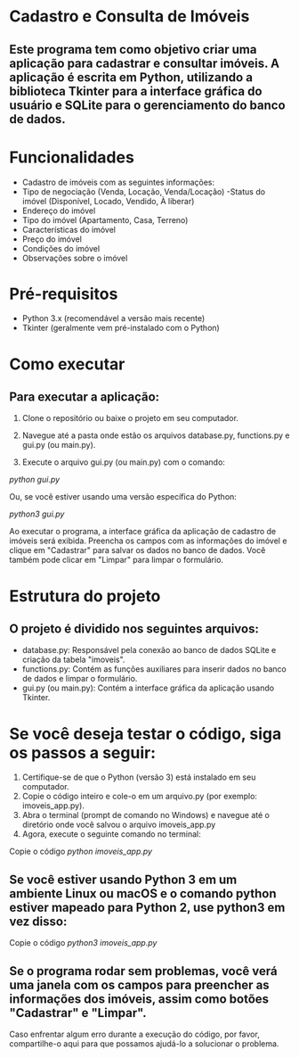 # Cadastro e Consulta de Imóveis

## Este programa tem como objetivo criar uma aplicação para cadastrar e consultar imóveis. A aplicação é escrita em Python, utilizando a biblioteca Tkinter para a interface gráfica do usuário e SQLite para o gerenciamento do banco de dados.

# Funcionalidades
- Cadastro de imóveis com as seguintes informações:
- Tipo de negociação (Venda, Locação, Venda/Locação)
-Status do imóvel (Disponível, Locado, Vendido, À liberar)
- Endereço do imóvel
- Tipo do imóvel (Apartamento, Casa, Terreno)
- Características do imóvel
- Preço do imóvel
- Condições do imóvel
- Observações sobre o imóvel

# Pré-requisitos
- Python 3.x (recomendável a versão mais recente)
- Tkinter (geralmente vem pré-instalado com o Python)

# Como executar
## Para executar a aplicação:

1. Clone o repositório ou baixe o projeto em seu computador.

2. Navegue até a pasta onde estão os arquivos database.py, functions.py e gui.py (ou main.py).

3. Execute o arquivo gui.py (ou main.py) com o comando:

*python gui.py*

Ou, se você estiver usando uma versão específica do Python:

*python3 gui.py*

Ao executar o programa, a interface gráfica da aplicação de cadastro de imóveis será exibida. Preencha os campos com as informações do imóvel e clique em "Cadastrar" para salvar os dados no banco de dados. Você também pode clicar em "Limpar" para limpar o formulário.

# Estrutura do projeto
## O  projeto é dividido nos seguintes arquivos:

- database.py: Responsável pela conexão ao banco de dados SQLite e criação da tabela "imoveis".
- functions.py: Contém as funções auxiliares para inserir dados no banco de dados e limpar o formulário.
- gui.py (ou main.py): Contém a interface gráfica da aplicação usando Tkinter.

# Se você deseja testar o código, siga os passos a seguir:

1. Certifique-se de que o Python (versão 3) está instalado em seu computador.
2. Copie o código inteiro e cole-o em um arquivo.py (por exemplo: imoveis_app.py).
3. Abra o terminal (prompt de comando no Windows) e navegue até o diretório onde você salvou o arquivo imoveis_app.py
4. Agora, execute o seguinte comando no terminal:

Copie o código
*python imoveis_app.py*

## Se você estiver usando Python 3 em um ambiente Linux ou macOS e o comando python estiver mapeado para Python 2, use python3 em vez disso:

Copie o código
*python3 imoveis_app.py*

## Se o programa rodar sem problemas, você verá uma janela com os campos para preencher as informações dos imóveis, assim como botões "Cadastrar" e "Limpar".

Caso enfrentar algum erro durante a execução do código, por favor, compartilhe-o aqui para que possamos ajudá-lo a solucionar o problema.
